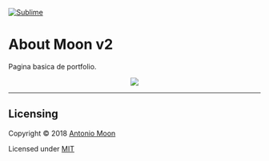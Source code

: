 [![Sublime](https://img.shields.io/badge/Sublime%20Text-2-lightgrey.svg)](https://www.sublimetext.com/)

# About Moon v2
Pagina basica de portfolio.

<p align="center"><img src=https://github.com/MoonAntonio/aboutmoonv2/blob/master/aboutmoonv2Prev.gif></p>

---

## Licensing

Copyright © 2018 [Antonio Moon](https://moonantonio.github.io)

Licensed under [MIT](https://github.com/MoonAntonio/aboutmoonv2/blob/master/LICENSE)
